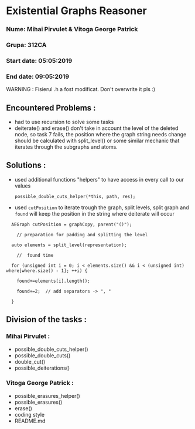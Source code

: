 # Existential Graphs Reasoner


### Nume: Mihai Pirvulet & Vitoga George Patrick
### Grupa: 312CA
### Start date: 05:05:2019
### End date: 09:05:2019

  WARNING : Fisierul .h a fost modificat. Don't overwrite it pls :)

## Encountered Problems :
* had to use recursion to solve some tasks
* deiterate() and erase() don't take in account the level of the deleted node, so task 7 fails, the position where the graph string needs change should be calculated with split_level() or some similar mechanic that iterates through the subgraphs and atoms.

## Solutions :
* used additional functions "helpers" to have access in every call to our values

 	 `possible_double_cuts_helper(*this, path, res);`
* used `cutPosition` to iterate trough the graph, split levels, split graph and `found` will keep the position in the string where deiterate will occur

```
  AEGraph cutPosition = graphCopy, parent("()");
  
  	// preparation for padding and splitting the level
  
  auto elements = split_level(representation);
  
  	//  found time
  
  for (unsigned int i = 0; i < elements.size() && i < (unsigned int) where[where.size() - 1]; ++i) {
   
    found+=elements[i].length();
    
    found+=2;  // add separators -> ", "
    
  }
  ```
  ## Division of the tasks :
  
  ### Mihai Pirvulet :
  * possible_double_cuts_helper()
  * possible_double_cuts()
  * double_cut()
  * possible_deiterations()

  
  
  ### Vitoga George Patrick :
  * possible_erasures_helper()
  * possible_erasures()
  * erase()
  * coding style
  * README.md
